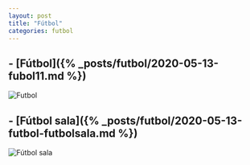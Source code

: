 ```yaml
---
layout: post
title: "Fútbol"
categories: futbol
---
```


## - [Fútbol]({% _posts/futbol/2020-05-13-fubol11.md %})
![Futbol](../images/futbo11_post.jpg)

## - [Fútbol sala]({% _posts/futbol/2020-05-13-futbol-futbolsala.md %})
![Fútbol sala](../images/futbol_futbolsala_pestana.jpg)
